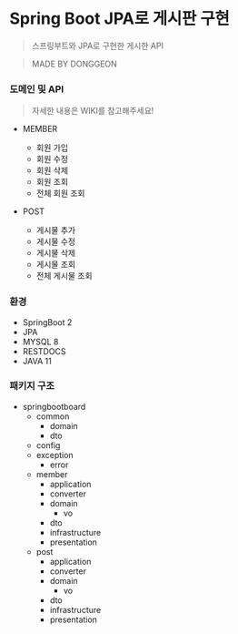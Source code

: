 # Spring Boot JPA로 게시판 구현

> 스프링부트와 JPA로 구현한 게시한 API 

> MADE BY DONGGEON

### 도메인 및 API

> 자세한 내용은 WIKI를 참고해주세요!

- MEMBER
    + 회원 가입
    + 회원 수정
    + 회원 삭제
    + 회원 조회
    + 전체 회원 조회

- POST
    + 게시물 추가
    + 게시물 수정
    + 게시물 삭제
    + 게시물 조회
    + 전체 게시물 조회

### 환경

- SpringBoot 2
- JPA
- MYSQL 8
- RESTDOCS
- JAVA 11

### 패키지 구조

- springbootboard
    + common
      + domain
      + dto
    + config
    + exception
      + error
    + member
        + application
        + converter
        + domain
            + vo
        + dto
        + infrastructure
        + presentation
    + post
        + application
        + converter
        + domain
            + vo
        + dto
        + infrastructure
        + presentation